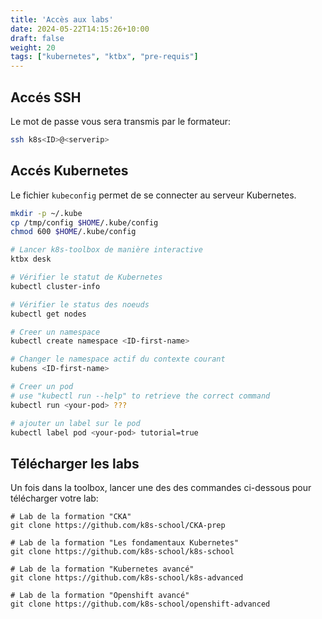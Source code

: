 ```yaml
---
title: 'Accès aux labs'
date: 2024-05-22T14:15:26+10:00
draft: false
weight: 20
tags: ["kubernetes", "ktbx", "pre-requis"]
---
```


## Accés SSH

Le mot de passe vous sera transmis par le formateur:
```bash
ssh k8s<ID>@<serverip>
```

## Accés Kubernetes

Le fichier `kubeconfig` permet de se connecter au serveur Kubernetes.

```bash
mkdir -p ~/.kube
cp /tmp/config $HOME/.kube/config
chmod 600 $HOME/.kube/config

# Lancer k8s-toolbox de manière interactive
ktbx desk

# Vérifier le statut de Kubernetes
kubectl cluster-info

# Vérifier le status des noeuds
kubectl get nodes

# Creer un namespace
kubectl create namespace <ID-first-name>

# Changer le namespace actif du contexte courant
kubens <ID-first-name>

# Creer un pod
# use "kubectl run --help" to retrieve the correct command
kubectl run <your-pod> ???

# ajouter un label sur le pod
kubectl label pod <your-pod> tutorial=true
```

## Télécharger les labs

Un fois dans la toolbox, lancer une des des commandes ci-dessous pour télécharger votre lab:

```shell
# Lab de la formation "CKA"
git clone https://github.com/k8s-school/CKA-prep

# Lab de la formation "Les fondamentaux Kubernetes"
git clone https://github.com/k8s-school/k8s-school

# Lab de la formation "Kubernetes avancé"
git clone https://github.com/k8s-school/k8s-advanced

# Lab de la formation "Openshift avancé"
git clone https://github.com/k8s-school/openshift-advanced
```
